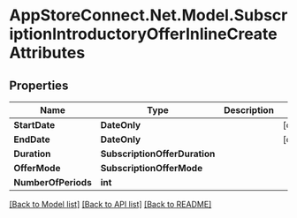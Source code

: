 # AppStoreConnect.Net.Model.SubscriptionIntroductoryOfferInlineCreateAttributes

## Properties

Name | Type | Description | Notes
------------ | ------------- | ------------- | -------------
**StartDate** | **DateOnly** |  | [optional] 
**EndDate** | **DateOnly** |  | [optional] 
**Duration** | **SubscriptionOfferDuration** |  | 
**OfferMode** | **SubscriptionOfferMode** |  | 
**NumberOfPeriods** | **int** |  | 

[[Back to Model list]](../README.md#documentation-for-models) [[Back to API list]](../README.md#documentation-for-api-endpoints) [[Back to README]](../README.md)

